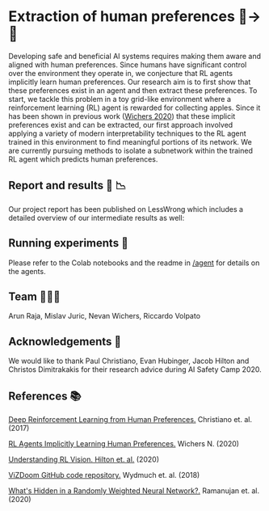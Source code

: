 # Extraction of human preferences 👨→🤖

Developing safe and beneficial AI systems requires making them aware and aligned with human preferences. Since humans have significant control over the environment they operate in, we conjecture that RL agents implicitly learn human preferences.  Our research aim is to first show that these preferences exist in an agent and then extract these preferences. To start, we tackle this problem in a toy grid-like environment where a reinforcement learning (RL) agent is rewarded for collecting apples. Since it has been shown in previous work ([Wichers 2020](https://arxiv.org/abs/2002.06137)) that these implicit preferences exist and can be extracted, our first approach involved applying a variety of modern interpretability techniques to the RL agent trained in this environment to find meaningful portions of its network. We are currently pursuing methods to isolate a subnetwork within the trained RL agent which predicts human preferences.

## Report and results 📝 📉
Our project report has been published on LessWrong which includes a detailed overview of our intermediate results as well:  

## Running experiments 🧪
Please refer to the Colab notebooks and the readme in [/agent](https://github.com/arunraja-hub/Preference_Extraction/tree/master/agent) for details on the agents.

## Team 🧑‍🤝‍🧑
Arun Raja, Mislav Juric, Nevan Wichers, Riccardo Volpato

## Acknowledgements 🙏
We would like to thank Paul Christiano, Evan Hubinger, Jacob Hilton and Christos Dimitrakakis for their research advice during AI Safety Camp 2020.

## References 📚

[Deep Reinforcement Learning from Human Preferences.](https://proceedings.neurips.cc/paper/2017/file/d5e2c0adad503c91f91df240d0cd4e49-Paper.pdf) Christiano et. al. (2017)

[RL Agents Implicitly Learning Human Preferences.](https://arxiv.org/pdf/2002.06137.pdf) Wichers N. (2020)

[Understanding RL Vision. Hilton et. al.](https://distill.pub/2020/understanding-rl-vision/) (2020)

[ViZDoom GitHub code repository.](https://github.com/mwydmuch/ViZDoom) Wydmuch et. al. (2018)

[What's Hidden in a Randomly Weighted Neural Network?.](https://openaccess.thecvf.com/content_CVPR_2020/papers/Ramanujan_Whats_Hidden_in_a_Randomly_Weighted_Neural_Network_CVPR_2020_paper.pdf) Ramanujan et. al. (2020)



